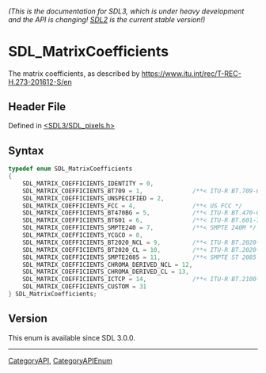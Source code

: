 ###### (This is the documentation for SDL3, which is under heavy development and the API is changing! [SDL2](https://wiki.libsdl.org/SDL2/) is the current stable version!)
# SDL_MatrixCoefficients

The matrix coefficients, as described by https://www.itu.int/rec/T-REC-H.273-201612-S/en

## Header File

Defined in [<SDL3/SDL_pixels.h>](https://github.com/libsdl-org/SDL/blob/main/include/SDL3/SDL_pixels.h)

## Syntax

```c
typedef enum SDL_MatrixCoefficients
{
    SDL_MATRIX_COEFFICIENTS_IDENTITY = 0,
    SDL_MATRIX_COEFFICIENTS_BT709 = 1,              /**< ITU-R BT.709-6 */
    SDL_MATRIX_COEFFICIENTS_UNSPECIFIED = 2,
    SDL_MATRIX_COEFFICIENTS_FCC = 4,                /**< US FCC */
    SDL_MATRIX_COEFFICIENTS_BT470BG = 5,            /**< ITU-R BT.470-6 System B, G / ITU-R BT.601-7 625, functionally the same as SDL_MATRIX_COEFFICIENTS_BT601 */
    SDL_MATRIX_COEFFICIENTS_BT601 = 6,              /**< ITU-R BT.601-7 525 */
    SDL_MATRIX_COEFFICIENTS_SMPTE240 = 7,           /**< SMPTE 240M */
    SDL_MATRIX_COEFFICIENTS_YCGCO = 8,
    SDL_MATRIX_COEFFICIENTS_BT2020_NCL = 9,         /**< ITU-R BT.2020-2 non-constant luminance */
    SDL_MATRIX_COEFFICIENTS_BT2020_CL = 10,         /**< ITU-R BT.2020-2 constant luminance */
    SDL_MATRIX_COEFFICIENTS_SMPTE2085 = 11,         /**< SMPTE ST 2085 */
    SDL_MATRIX_COEFFICIENTS_CHROMA_DERIVED_NCL = 12,
    SDL_MATRIX_COEFFICIENTS_CHROMA_DERIVED_CL = 13,
    SDL_MATRIX_COEFFICIENTS_ICTCP = 14,             /**< ITU-R BT.2100-0 ICTCP */
    SDL_MATRIX_COEFFICIENTS_CUSTOM = 31
} SDL_MatrixCoefficients;
```

## Version

This enum is available since SDL 3.0.0.

----
[CategoryAPI](CategoryAPI), [CategoryAPIEnum](CategoryAPIEnum)


